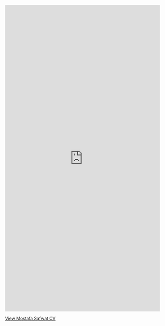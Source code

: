 <iframe src="https://010101mostafa.github.io/resume/" width="100%" height="1000vh" style="border: 0 " ></iframe>

 [ View Mostafa Safwat CV  ]( https://010101mostafa.github.io/resume )